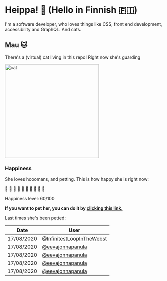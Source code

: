 # Heippa! :wave: (Hello in Finnish :finland:)

I'm a software developer, who loves things like CSS, front end development, accessibility and GraphQL. And cats.

<!-- Cat Widget Start -->
## Mau :cat:

There's a (virtual) cat living in this repo! Right now she's guarding

<img src=https://cdn2.thecatapi.com/images/b1a.jpg alt="cat" width=300 />
  
### Happiness
  She loves hooomans, and petting. This is how happy she is right now: 
  
  :sparkling_heart: :sparkling_heart: :sparkling_heart: :sparkling_heart: :sparkling_heart: :sparkling_heart: :black_heart: :black_heart: :black_heart: :black_heart: 
  
  Happiness level: 60/100
   
  **If you want to pet her, you can do it by [clicking this link.](https://github.com/eevajonnapanula/eevajonnapanula/issues/new?title=pet-cat&body=Just+submit+the+issue+-+that%27s+all+you+have+to+do+%3Acat%3A)**
  
  Last times she's been petted: 

Date | User
------- | ---------
 17/08/2020 | [@InfinitestLoopInTheWebst](https://github.com/InfinitestLoopInTheWebst)
17/08/2020 | [@eevajonnapanula](https://github.com/eevajonnapanula)
17/08/2020 | [@eevajonnapanula](https://github.com/eevajonnapanula)
17/08/2020 | [@eevajonnapanula](https://github.com/eevajonnapanula)
17/08/2020 | [@eevajonnapanula](https://github.com/eevajonnapanula)
  
  
<!-- Cat Widget End -->
